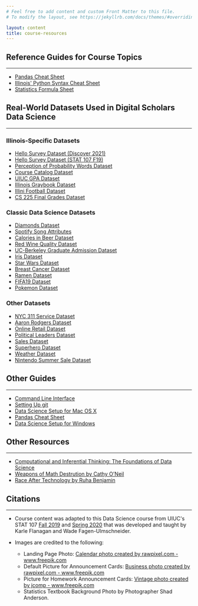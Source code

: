 ```yaml
---
# Feel free to add content and custom Front Matter to this file.
# To modify the layout, see https://jekyllrb.com/docs/themes/#overriding-theme-defaults

layout: content
title: course-resources
---
```


## Reference Guides for Course Topics
<hr/>

* <a href="{{ site.baseurl }}/assets/docs/resources/Pandas_Cheat_Sheet.pdf" target="_blank">Pandas Cheat Sheet</a>
* <a href="{{ site.baseurl }}/assets/docs/resources/illinois-python-cheatsheet.pdf" target="_blank">Illinois' Python Syntax Cheat Sheet</a>
* <a href="{{ site.baseurl }}/assets/docs/resources/Stat-107-Formulas.pdf" target="_blank">Statistics Formula Sheet</a>

## Real-World Datasets Used in Digital Scholars Data Science
<hr/>

### Illinois-Specific Datasets

* <a href="https://raw.githubusercontent.com/wjonasreger/datasets/main/datasets/clean-hello-discover.csv" target="_blank">Hello Survey Dataset (Discover 2021)</a>
* <a href="https://raw.githubusercontent.com/wjonasreger/datasets/main/datasets/hello-stat107-f19.csv" target="_blank">Hello Survey Dataset (STAT 107 F19)</a>
* <a href="https://raw.githubusercontent.com/wjonasreger/datasets/main/datasets/probability-words.csv" target="_blank">Perception of Probability Words Dataset</a>
* <a href="https://raw.githubusercontent.com/wjonasreger/datasets/main/datasets/courses.csv" target="_blank">Course Catalog Dataset</a>
* <a href="https://raw.githubusercontent.com/wjonasreger/datasets/main/datasets/uiuc-gpa-dataset.csv" target="_blank">UIUC GPA Dataset</a>
* <a href="https://raw.githubusercontent.com/wjonasreger/datasets/main/datasets/graybook.csv" target="_blank">Illinois Graybook Dataset</a>
* <a href="https://raw.githubusercontent.com/wjonasreger/datasets/main/datasets/illini-football-scores.csv" target="_blank">Illini Football Dataset</a>
* <a href="https://raw.githubusercontent.com/wjonasreger/datasets/main/datasets/cs225-final-grades.csv" target="_blank">CS 225 Final Grades Dataset</a>

### Classic Data Science Datasets

* <a href="https://raw.githubusercontent.com/wjonasreger/datasets/main/datasets/diamonds.csv" target="_blank">Diamonds Dataset</a>
* <a href="https://raw.githubusercontent.com/wjonasreger/datasets/main/datasets/spotify-song-data.csv" target="_blank">Spotify Song Attributes</a>
* <a href="https://raw.githubusercontent.com/wjonasreger/datasets/main/datasets/beer-dataset.csv" target="_blank">Calories in Beer Dataset</a>
* <a href="https://raw.githubusercontent.com/wjonasreger/datasets/main/datasets/winequality-red.csv" target="_blank">Red Wine Quality Dataset</a>
* <a href="https://raw.githubusercontent.com/wjonasreger/datasets/main/datasets/berkeley.csv" target="_blank">UC-Berkeley Graduate Admission Dataset</a>
* <a href="https://raw.githubusercontent.com/wjonasreger/datasets/main/datasets/iris.csv" target="_blank">Iris Dataset</a>
* <a href="https://raw.githubusercontent.com/wjonasreger/datasets/main/datasets/clean-starwars.csv" target="_blank">Star Wars Dataset</a>
* <a href="https://raw.githubusercontent.com/wjonasreger/datasets/main/datasets/wdbc.csv" target="_blank">Breast Cancer Dataset</a>
* <a href="https://raw.githubusercontent.com/wjonasreger/datasets/main/datasets/clean-ramen.csv" target="_blank">Ramen Dataset</a>
* <a href="https://raw.githubusercontent.com/wjonasreger/datasets/main/datasets/fifa19.csv" target="_blank">FIFA19 Dataset</a>
* <a href="https://raw.githubusercontent.com/wjonasreger/datasets/main/datasets/pokemon.csv" target="_blank">Pokemon Dataset</a>

### Other Datasets

* <a href="https://raw.githubusercontent.com/wjonasreger/datasets/main/datasets/311-service-requests.csv" target="_blank">NYC 311 Service Dataset</a>
* <a href="https://raw.githubusercontent.com/wjonasreger/datasets/main/datasets/aaron-rodgers.csv" target="_blank">Aaron Rodgers Dataset</a>
* <a href="https://raw.githubusercontent.com/wjonasreger/datasets/main/datasets/online-retail.csv" target="_blank">Online Retail Dataset</a>
* <a href="https://raw.githubusercontent.com/wjonasreger/datasets/main/datasets/political-leaders.csv" target="_blank">Political Leaders Dataset</a>
* <a href="https://raw.githubusercontent.com/wjonasreger/datasets/main/datasets/sales-data.csv" target="_blank">Sales Dataset</a>
* <a href="https://raw.githubusercontent.com/wjonasreger/datasets/main/datasets/superhero.csv" target="_blank">Superhero Dataset</a>
* <a href="https://raw.githubusercontent.com/wjonasreger/datasets/main/datasets/weather-2012.csv" target="_blank">Weather Dataset</a>
* <a href="https://raw.githubusercontent.com/wjonasreger/datasets/main/datasets/nintendo-game-prices.csv" target="_blank">Nintendo Summer Sale Dataset</a>

## Other Guides
<hr/>

* <a href="{{ site.baseurl }}/resources/cli.html">Command Line Interface</a>
* <a href="{{ site.baseurl }}/resources/git.html">Setting Up git</a>
* <a href="{{ site.baseurl }}/resources/osx-setup.html">Data Science Setup for Mac OS X</a>
* <a href="{{ site.baseurl }}/resources/pandas-cheat-sheet.html">Pandas Cheat Sheet</a>
* <a href="{{ site.baseurl }}/resources/windows-setup.html">Data Science Setup for Windows</a>

## Other Resources
<hr/>

* <a href="https://inferentialthinking.com/chapters/intro.html" target="_blank">Computational and Inferential Thinking: The Foundations of Data Science</a>
* <a href="https://www.amazon.com/Weapons-Math-Destruction-Increases-Inequality/dp/0553418815" target="_blank">Weapons of Math Destrution by Cathy O'Neil</a>
* <a href="https://www.amazon.com/Race-After-Technology-Abolitionist-Tools/dp/1509526404" target="_blank">Race After Technology by Ruha Benjamin</a>

## Citations
<hr/>

* Course content was adapted to this Data Science course from UIUC's STAT 107 <a href="http://courses.las.illinois.edu/fall2019/stat107/" target="_blank">Fall 2019</a> and <a href="http://courses.las.illinois.edu/spring2020/stat107/" target="_blank">Spring 2020</a> that was developed and taught by Karle Flanagan and Wade Fagen-Ulmschneider.

* Images are credited to the following:
    * Landing Page Photo: <a href='https://www.freepik.com/photos/calendar'>Calendar photo created by rawpixel.com - www.freepik.com</a>
    * Default Picture for Announcement Cards: <a href='https://www.freepik.com/photos/business'>Business photo created by rawpixel.com - www.freepik.com</a>
    * Picture for Homework Announcement Cards: <a href='https://www.freepik.com/photos/vintage'>Vintage photo created by jcomp - www.freepik.com</a>
    * Statistics Textbook Background Photo by Photographer Shad Anderson.
